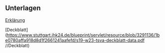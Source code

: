 ## Unterlagen

[Erklärung](https://www.stuttgart.ihk24.de/blueprint/servlet/resource/blob/3291138/5d703ac86fe7b0010849b3d8b412d98e/s19-w23-tsva-erklaerung-data.pdf)

[Deckblatt](https://www.stuttgart.ihk24.de/blueprint/servlet/resource/blob/3291136/1be0780affa918d8d1f2661241aafefd/s19-w23-tsva-deckblatt-data.pdf //Deckblatt)
